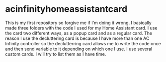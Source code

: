 # acinfinityhomeassistantcard

This is my first repository so forgive me if I'm doing it wrong. I basically made three folders with the code I used for my Home Assistant card. I use the card two different ways, as a popup card and as a regular card. The reason I use the decluttering card is because I have more than one AC Infinity controller so the declutterring card allows me to write the code once and then send variable to it depending on which one I use. I use several custom cards. I will try to list them as I have time. 
